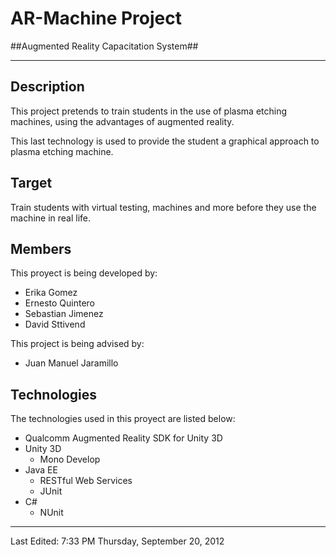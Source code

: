 AR-Machine Project
=

##Augmented Reality Capacitation System##

---

## Description
This project pretends to train students in the use of plasma etching machines, using the advantages of augmented reality.

This last technology is used to provide the student a graphical approach to plasma etching machine.

## Target
Train students with virtual testing, machines and more before they use the machine in real life.

## Members
This proyect is being developed by:

- Erika Gomez
- Ernesto Quintero
- Sebastian Jimenez
- David Sttivend

This project is being advised by:

- Juan Manuel Jaramillo

## Technologies

The technologies used in this proyect are listed below:

- Qualcomm Augmented Reality SDK for Unity 3D
- Unity 3D
	- Mono Develop
- Java EE
	- RESTful Web Services
	- JUnit
- C#
	- NUnit

---

Last Edited: 7:33 PM Thursday, September 20, 2012